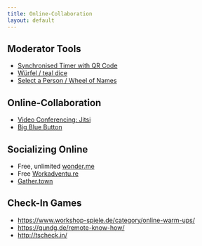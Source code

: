 ```yaml
---
title: Online-Collaboration
layout: default
---
```


## Moderator Tools

* [Synchronised Timer with QR Code](http://workshoptimer.com/)
* [Würfel / teal dice](http://a.teall.info/dice/)
* [Select a Person / Wheel of Names](https://wheelofnames.com/)

## Online-Collaboration

* [Video Conferencing: Jitsi](https://meet.jit.si/)
* [Big Blue Button](https://bigbluebutton.org/)

## Socializing Online

* Free, unlimited [wonder.me](https://www.wonder.me)
* Free [Workadventu.re](https://workadventu.re)
* [Gather.town](https://gather.town)

## Check-In Games

* https://www.workshop-spiele.de/category/online-warm-ups/
* https://qundg.de/remote-know-how/
* http://tscheck.in/

